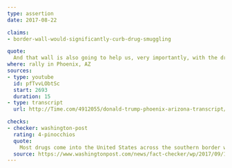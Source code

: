 ```yaml
---
type: assertion
date: 2017-08-22

claims:
- border-wall-would-significantly-curb-drug-smuggling

quote:
  And that wall is also going to help us, very importantly, with the drug problem, and the massive amounts of drugs that are pouring across the southern border.
where: rally in Phoenix, AZ
sources:
- type: youtube
  id: pfTvvLObtSc
  start: 2693
  duration: 15
- type: transcript
  url: http://Time.com/4912055/donald-trump-phoenix-arizona-transcript/

checks:
- checker: washington-post
  rating: 4-pinocchios
  quote:
    Most drugs come into the United States across the southern border with Mexico. But a wall would not limit this illegal trade, as much of it travels through legal borders or under tunnels unaffected by any possible physical barrier.
  source: https://www.washingtonpost.com/news/fact-checker/wp/2017/09/11/president-trumps-claim-that-a-wall-will-stop-much-of-the-drugs-from-pouring-into-this-country/?utm_term=.cec33a11d8aa
---
```

